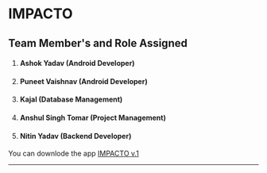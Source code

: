 <h1>IMPACTO</h1>
<h2>Team Member's and Role Assigned</h2>
<ol>
<li><h4>Ashok Yadav (Android Developer)</h4></li>
<li><h4>Puneet Vaishnav (Android Developer)</h4></li>
<li><h4>Kajal (Database Management)</h4></li>
<li><h4>Anshul Singh Tomar (Project Management)</h4></li>
<li><h4>Nitin Yadav (Backend Developer)</h4></li>
</ol>
<p>You can downlode the app <a href = "https://tinyurl.com/ImpactoAppV1" target="_blank">IMPACTO v.1</a></p>
<hr>
<!--Sample application of using <a href="https://developer.android.com/reference/android/app/usage/UsageStatsManager.html" target="_blank">UsageStatManager</a> -->
